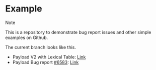 # Example

> [!NOTE]
> This is a repository to demonstrate bug report issues and other simple examples on Github.

The current branch looks like this.

- Payload V2 with Lexical Table: [Link](https://github.com/SimYunSup/example-list/tree/payload/v2-lexical-table)
- Payload Bug report [#6583](https://github.com/payloadcms/payload/issues/6583): [Link](https://github.com/SimYunSup/example-list/tree/payload/bug-postgres-nested-id)

